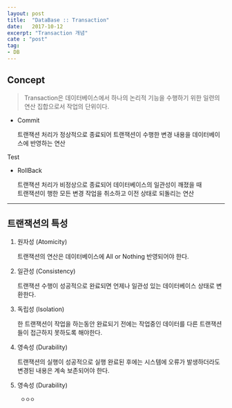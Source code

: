 ```yaml
---
layout: post
title:  "DataBase :: Transaction"
date:   2017-10-12
excerpt: "Transaction 개념"
cate : "post"
tag:
- DB
---
```


## Concept

> Transaction은 데이터베이스에서 하나의 논리적 기능을 수행하기 위한 일련의 연산 집합으로서 작업의 단위이다.

* Commit
    
    트랜잭션 처리가 정상적으로 종료되어 트랜잭션이 수행한 변경 내용을 데이터베이스에 반영하는 연산

Test

* RollBack

    트랜잭션 처리가 비정상으로 종료되어 데이터베이스의 일관성이 깨졌을 때 <br/> 트랜잭션이 행한 모든 변경 작업을 취소하고 이전 상태로 되돌리는 연산


---

## 트랜잭션의 특성

1. 원자성 (Atomicity)
    
    트랜잭션의 연산은 데이터베이스에 All or Nothing 반영되어야 한다.

2. 일관성 (Consistency)
    
    트랜잭션 수행이 성공적으로 완료되면 언제나 일관성 있는 데이터베이스 상태로 변환한다.

3. 독립성 (Isolation)

    한 트랜잭션이 작업을 하는동안 완료되기 전에는 작업중인 데이터를 다른 트랜잭션들이 접근하지 못하도록 해야한다.

4. 영속성 (Durability)

    트랜잭션의 실행이 성공적으로 실행 완료된 후에는 시스템에 오류가 발생하더라도 변경된 내용은 계속 보존되어야 한다.


4. 영속성 (Durability)

        ㅇㅇㅇ